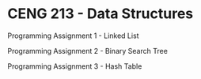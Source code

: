 # CENG 213 - Data Structures

Programming Assignment 1 - Linked List

Programming Assignment 2 - Binary Search Tree

Programming Assignment 3 - Hash Table
